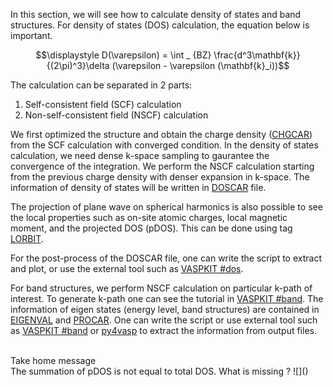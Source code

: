 In this section, we will see how to calculate density of states and band structures. For density of states (DOS) calculation, the equation below is important. 

$$\displaystyle D(\varepsilon) = \int _ {BZ} \frac{d^3\mathbf{k}}{(2\pi)^3}\delta (\varepsilon - \varepsilon (\mathbf{k}_i))$$

The calculation can be separated in 2 parts:

1. Self-consistent field (SCF) calculation
2. Non-self-consistent field (NSCF) calculation


We first optimized the structure and obtain the charge density ([CHGCAR](https://www.vasp.at/wiki/index.php/CHGCAR)) from the SCF calculation with converged condition. 
In the density of states calculation, we need dense k-space sampling to gaurantee the convergence of the integration. 
We perform the NSCF calculation starting from the previous charge density with denser expansion in k-space. The information of density of states will be written in [DOSCAR](https://www.vasp.at/wiki/index.php/DOSCAR) file. 

The projection of plane wave on spherical harmonics is also possible to see the local properties such as on-site atomic charges, local magnetic moment, and the projected DOS (pDOS). This can be done using tag [LORBIT](https://www.vasp.at/wiki/index.php/LORBIT).

For the post-process of the DOSCAR file, one can write the script to extract and plot, or use the external tool such as [VASPKIT #dos](https://vaspkit.com/tutorials.html#density-of-states). 

For band structures, we perform NSCF calculation on particular k-path of interest. To generate k-path one can see the tutorial in [VASPKIT #band](https://vaspkit.com/tutorials.html#band-structure). The information of eigen states (energy level, band structures) are contained in [EIGENVAL](https://www.vasp.at/wiki/index.php/EIGENVAL) and [PROCAR](https://www.vasp.at/wiki/index.php/PROCAR). One can write the script or use external tool such as [VASPKIT #band](https://vaspkit.com/tutorials.html#band-structure) or [py4vasp](https://www.vasp.at/py4vasp/latest/) to extract the information from output files.


<br>
Take home message <br>
The summation of pDOS is not equal to total DOS. What is missing ?
![](<results/dos/fig_pdos.png>)


